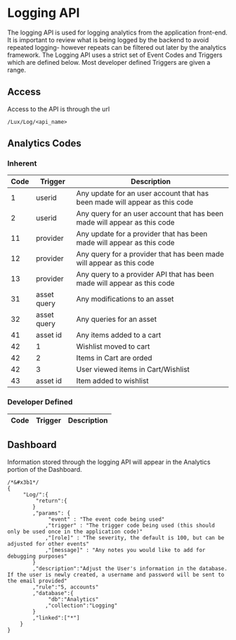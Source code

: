 # Logging API
The logging API is used for logging analytics from the application front-end. It is important to review what is being logged by the backend to avoid repeated logging- however repeats can be filtered out later by the analytics framework. The Logging API uses a strict set of Event Codes and Triggers which are defined below. Most developer defined Triggers are given a range.

## Access
Access to the API is through the url 

```
/Lux/Log/<api_name>
```

## Analytics Codes

### Inherent 

| Code | Trigger | Description | 
|------|---------|-------------|
|  1   | userid   | Any update for an user account that has been made will appear as this code |
|  2   | userid   | Any query for an user account that has been made will appear as this code |
|  11   | provider   | Any update for a provider that has been made will appear as this code |
|  12   | provider   | Any query for a provider that has been made will appear as this code |
|  13   | provider   | Any query to a provider API that has been made will appear as this code |
|  31   | asset query   | Any modifications to an asset|
|  32   | asset query   | Any queries for  an asset|
|  41   | asset id   | Any items added to a cart |
|  42   | 1 | Wishlist moved to cart |
|  42   | 2 | Items in Cart are orded |
|  42   | 3 | User viewed items in Cart/Wishlist |
|  43   | asset id | Item added to wishlist|


### Developer Defined

| Code | Trigger | Description | 
|------|---------|-------------|

## Dashboard
Information stored through the logging API will appear in the Analytics portion of the Dashboard.

```
/*&#x3b1*/
{
	 "Log/":{
		 "return":{
		}		
		,"params": {
			 "event" : "The event code being used"
			,"trigger" : "The trigger code being used (this should only be used once in the application code)"
			,"[role]" : "The severity, the default is 100, but can be adjusted for other events"
			,"[message]" : "Any notes you would like to add for debugging purposes"
		}
		,"description":"Adjust the User's information in the database. If the user is newly created, a username and password will be sent to the email provided"
		,"rule":"5, accounts"
		,"database":{
			 "db":"Analytics"
			,"collection":"Logging"
		}
		,"linked":["*"]
	}
}

